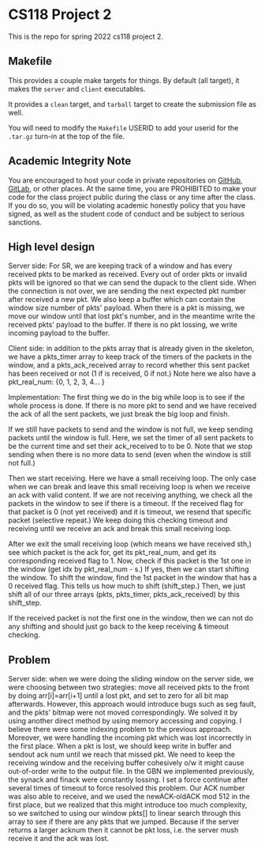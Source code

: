 # CS118 Project 2

This is the repo for spring 2022 cs118 project 2.

## Makefile

This provides a couple make targets for things.
By default (all target), it makes the `server` and `client` executables.

It provides a `clean` target, and `tarball` target to create the submission file as well.

You will need to modify the `Makefile` USERID to add your userid for the `.tar.gz` turn-in at the top of the file.

## Academic Integrity Note

You are encouraged to host your code in private repositories on [GitHub](https://github.com/), [GitLab](https://gitlab.com), or other places.  At the same time, you are PROHIBITED to make your code for the class project public during the class or any time after the class.  If you do so, you will be violating academic honestly policy that you have signed, as well as the student code of conduct and be subject to serious sanctions.


## High level design
Server side: For SR, we are keeping track of a window and has every received pkts to be marked as received. Every out of order pkts or invalid pkts will be
ignored so that we can send the dupack to the client side. When the connection is not over, we are sending the next expected pkt number after received a 
new pkt. We also keep a buffer which can contain the window size number of pkts' payload. When there is a pkt is missing, we move our window until that 
lost pkt's number, and in the meantime write the received pkts' payload to the buffer. If there is no pkt lossing, we write incoming payload to the buffer.

Client side: in addition to the pkts array that is already given in the skeleton, we have a pkts_timer array to keep track of the timers of the packets in the window, and a pkts_ack_received array to record whether this sent packet has been received or not (1 if is received, 0 if not.) Note here we also have a pkt_real_num: {0, 1, 2, 3, 4… }

Implementation:
The first thing we do in the big while loop is to see if the whole process is done. If there is no more pkt to send and we have received the ack of all the sent packets, we just break the big loop and finish. 

If we still have packets to send and the window is not full, we keep sending packets until the window is full. Here, we set the timer of all sent packets to be the current time and set their ack_received to to be 0. Note that we stop sending when there is no more data to send (even when the window is still not full.)

Then we start receiving. Here we have a small receiving loop. The only case when we can break and leave this small receiving loop is when we receive an ack with valid content. If we are not receiving anything, we check all the packets in the window to see if there is a timeout. If the received flag for that packet is 0 (not yet received) and it is timeout, we resend that specific packet (selective repeat.) We keep doing this checking timeout and receiving until we receive an ack and break this small receiving loop.

After we exit the small receiving loop (which means we have received sth,) see which packet is the ack for, get its pkt_real_num, and get its corresponding received flag to 1. Now, check if this packet is the 1st one in the window (get idx by pkt_real_num - s.) If yes, then we can start shifting the window. To shift the window, find the 1st packet in the window that has a 0 received flag. This tells us how much to shift (shift_step.) Then, we just shift all of our three arrays (pkts, pkts_timer, pkts_ack_received) by this shift_step. 

If the received packet is not the first one in the window, then we can not do any shifting and should just go back to the keep receiving & timeout checking. 


## Problem 
Server side: when we were doing the sliding window on the server side, we were choosing between two strategies: move all received pkts to the front by 
doing arr[i]=arr[i+1] until a lost pkt, and set to zero for all bit map afterwards. However, this approach would introduce bugs such as seg fault, and 
the pkts' bitmap were not moved correspondingly. We solved it by using another direct method by using memory accessing and copying. I believe there were 
some indexing problem to the previous approach. Moreover, we were handling the incoming pkt which was lost incorrectly in the first place. When a pkt is 
lost, we should keep write in buffer and sendout ack num until we reach that missed pkt. We need to keep the receiving window and the receiving buffer 
cohesively o/w it might cause out-of-order write to the output file. 
In the GBN we implemented previously, the synack and finack were constantly lossing. I set a force continue after several times of timeout to force
resolved this problem. Our ACK number was also able to receive, and we used the newACK-oldACK mod 512 in the first place, but we realized that this
might introduce too much complexity, so we switched to using our window pkts[] to linear search through this array to see if there are any pkts that
we jumped. Because if the server returns a larger acknum then it cannot be pkt loss, i.e. the server mush receive it and the ack was lost.